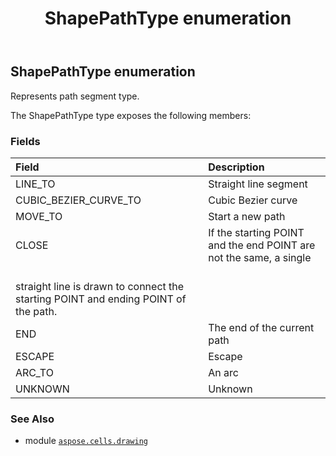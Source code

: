 ﻿---
title: ShapePathType enumeration
second_title: Aspose.Cells for Python via .NET API References
description: 
type: docs
weight: 1170
url: /aspose.cells.drawing/shapepathtype/
is_root: false
---

## ShapePathType enumeration

Represents path segment type.



The ShapePathType type exposes the following members:

### Fields
| Field | Description |
| :- | :- |
| LINE_TO | Straight line segment |
| CUBIC_BEZIER_CURVE_TO | Cubic Bezier curve |
| MOVE_TO | Start a new path |
| CLOSE | If the starting POINT and the end POINT are not the same, a single <br/>straight line is drawn to connect the starting POINT and ending POINT of the path. |
| END | The end of the current path |
| ESCAPE | Escape |
| ARC_TO | An arc |
| UNKNOWN | Unknown |



### See Also
* module [`aspose.cells.drawing`](..)
